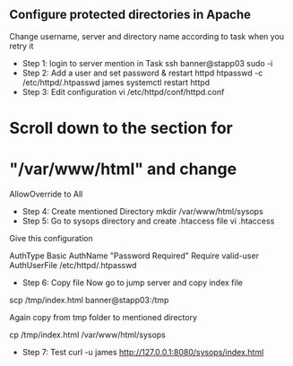 ## Configure protected directories in Apache

Change username, server and directory name according 
to task when you retry it
* Step 1: login to server mention in Task
ssh banner@stapp03
sudo -i
* Step 2: Add a user and set password & restart httpd
htpasswd -c /etc/httpd/.htpasswd james
systemctl restart httpd
* Step 3: Edit configuration
vi /etc/httpd/conf/httpd.conf 

# Scroll down to the <Directory> section for 
# "/var/www/html" and change  

AllowOverride to All
* Step 4: Create mentioned Directory
mkdir /var/www/html/sysops 
* Step 5: Go to sysops directory and create .htaccess file
vi .htaccess

Give this configuration

AuthType Basic
AuthName "Password Required"
Require valid-user
AuthUserFile /etc/httpd/.htpasswd
* Step 6: Copy file
Now go to jump server and copy index file

scp /tmp/index.html banner@stapp03:/tmp

Again copy from tmp folder to mentioned directory

cp /tmp/index.html /var/www/html/sysops
* Step 7: Test
curl -u james http://127.0.0.1:8080/sysops/index.html
